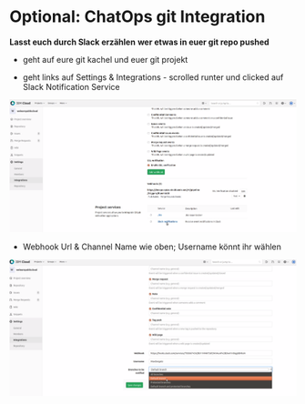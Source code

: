 # Optional: ChatOps git Integration

**Lasst euch durch Slack erzählen** **wer etwas in euer git repo pushed**

- geht auf eure git kachel und euer git projekt

- geht links auf Settings & Integrations - scrolled runter und clicked auf Slack Notification Service

![](../../.gitbook/assets/image%20%2843%29.png)

- Webhook Url & Channel Name wie oben; Username könnt ihr wählen

![](../../.gitbook/assets/image%20%2841%29.png)

